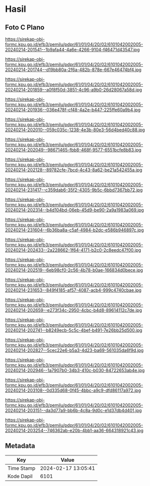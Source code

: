 # Hasil

## Foto C Plano

https://sirekap-obj-formc.kpu.go.id/efb3/pemilu/pdpr/61/01/04/20/02/6101042002005-20240214-201541--1b9afa44-4a6e-4266-9104-f46471d43547.jpg

https://sirekap-obj-formc.kpu.go.id/efb3/pemilu/pdpr/61/01/04/20/02/6101042002005-20240214-201744--d19bb80a-2f6a-482b-878e-667e46474bf4.jpg

https://sirekap-obj-formc.kpu.go.id/efb3/pemilu/pdpr/61/01/04/20/02/6101042002005-20240214-201859--a0f8f50d-3851-4c96-a9b0-26d28067a58d.jpg

https://sirekap-obj-formc.kpu.go.id/efb3/pemilu/pdpr/61/01/04/20/02/6101042002005-20240214-201936--036e478f-cf48-4a2e-b447-225ffe60a9b4.jpg

https://sirekap-obj-formc.kpu.go.id/efb3/pemilu/pdpr/61/01/04/20/02/6101042002005-20240214-202010--059c035c-1238-4e3b-80e3-56d4bed40c88.jpg

https://sirekap-obj-formc.kpu.go.id/efb3/pemilu/pdpr/61/01/04/20/02/6101042002005-20240214-202049--98671465-fbb8-468f-9577-6551bcfe8b83.jpg

https://sirekap-obj-formc.kpu.go.id/efb3/pemilu/pdpr/61/01/04/20/02/6101042002005-20240214-202128--89782cfe-7bcd-4c43-8a62-be21a542455a.jpg

https://sirekap-obj-formc.kpu.go.id/efb3/pemilu/pdpr/61/01/04/20/02/6101042002005-20240214-231417--c359dab6-35f2-4305-9b5c-6bbd7367bb72.jpg

https://sirekap-obj-formc.kpu.go.id/efb3/pemilu/pdpr/61/01/04/20/02/6101042002005-20240214-202314--b4d104bd-06eb-45d9-be90-2a9a1983a069.jpg

https://sirekap-obj-formc.kpu.go.id/efb3/pemilu/pdpr/61/01/04/20/02/6101042002005-20240214-231604--6b36ba8a-c5af-4984-b2dc-e586b946897c.jpg

https://sirekap-obj-formc.kpu.go.id/efb3/pemilu/pdpr/61/01/04/20/02/6101042002005-20240214-202433--2a228662-1f64-4171-b2c0-2c8eedc47f00.jpg

https://sirekap-obj-formc.kpu.go.id/efb3/pemilu/pdpr/61/01/04/20/02/6101042002005-20240214-202519--6eb98cf0-2c56-4b78-b0ae-166834d0bece.jpg

https://sirekap-obj-formc.kpu.go.id/efb3/pemilu/pdpr/61/01/04/20/02/6101042002005-20240214-231653--849f4185-af57-4087-acb4-999c4740cbae.jpg

https://sirekap-obj-formc.kpu.go.id/efb3/pemilu/pdpr/61/01/04/20/02/6101042002005-20240214-202659--e273f34c-2950-4cbc-b4d8-89614112c7de.jpg

https://sirekap-obj-formc.kpu.go.id/efb3/pemilu/pdpr/61/01/04/20/02/6101042002005-20240214-202741--b8249ecb-5c5c-4bef-b491-7e26bb25d500.jpg

https://sirekap-obj-formc.kpu.go.id/efb3/pemilu/pdpr/61/01/04/20/02/6101042002005-20240214-202827--5cec22e6-b5a3-4d23-ba69-561035da6f9d.jpg

https://sirekap-obj-formc.kpu.go.id/efb3/pemilu/pdpr/61/01/04/20/02/6101042002005-20240214-202946--1a7907b0-34b3-410c-b030-84722653ab4e.jpg

https://sirekap-obj-formc.kpu.go.id/efb3/pemilu/pdpr/61/01/04/20/02/6101042002005-20240214-203108--0d335d68-0f45-4bbc-a9c9-dfd86117a972.jpg

https://sirekap-obj-formc.kpu.go.id/efb3/pemilu/pdpr/61/01/04/20/02/6101042002005-20240214-203151--da3d77a9-bb6b-4c8a-9d0c-e1d37db4d401.jpg

https://sirekap-obj-formc.kpu.go.id/efb3/pemilu/pdpr/61/01/04/20/02/6101042002005-20240214-203254--746362ab-e20b-4bb1-aa36-664318921c43.jpg


## Metadata

| Key        | Value               |
| ---------- | ------------------- |
| Time Stamp | 2024-02-17 13:05:41 |
| Kode Dapil | 6101                |



